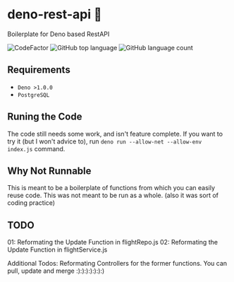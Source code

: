 # deno-rest-api 🎯

Boilerplate for Deno based RestAPI

![CodeFactor](https://www.codefactor.io/repository/github/abhinavrobinson/deno-rest-api-boilerplate/badge)
![GitHub top language](https://img.shields.io/github/languages/top/AbhinavRobinson/npx-crypto?style=flat-square)
![GitHub language count](https://img.shields.io/github/languages/count/AbhinavRobinson/npx-crypto?style=flat-square)

## Requirements

- `Deno >1.0.0`
- `PostgreSQL`

## Runing the Code

The code still needs some work, and isn't feature complete.
If you want to try it (but I won't advice to), run `deno run --allow-net --allow-env index.js` command.

## Why Not Runnable

This is meant to be a boilerplate of functions from which you can easily reuse code. This was not meant to be run as a whole.
(also it was sort of coding practice)

## TODO

01: Reformating the Update Function in flightRepo.js
02: Reformating the Update Function in flightService.js

Additional Todos: Reformating Controllers for the former functions. You can pull, update and merge :):):):):):):)
